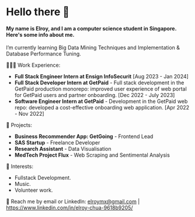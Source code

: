 # Hello there 👋 
#### My name is Elroy, and I am a computer science student in Singapore. Here's some info about me.
I’m currently learning Big Data Mining Techniques and Implementation & Database Performance Tuning.

👨🏻‍💻 Work Experience: <br>
- **Full Stack Engineer Intern at Ensign InfoSecurit** [Aug 2023 - Jan 2024]
- **Full Stack Developer Intern at GetPaid** - Full stack development in the GetPaid production monorepo: improved user experience of web portal for GetPaid users and partner onboarding. [Dec 2022 - July 2023]
- **Software Engineer Intern at GetPaid** - Development in the GetPaid web repo: developed a cost-effective onboarding web application. [Apr 2022 - Nov 2022]

🔭 Projects: 
- **Business Recommender App: GetGoing** - Frontend Lead
- **SAS Startup** - Freelance Developer
- **Research Assistant** - Data Visualisation
- **MedTech Project Flux** - Web Scraping and Sentimental Analysis

🌱 Interests:
- Fullstack Development.
- Music.
- Volunteer work.

💬 Reach me by email or LinkedIn: elroymx@gmail.com | https://www.linkedin.com/in/elroy-chua-9618b9205/
<!---
elroychua/elroychua is a ✨ special ✨ repository because its `README.md` (this file) appears on your GitHub profile.
You can click the Preview link to take a look at your changes.
- 🔭 I’m currently working on ...
- 👯 I’m looking to collaborate on ...
- 🤔 I’m looking for help with ...
- 💬 Ask me about ...
- 📫 How to reach me: ...
- 😄 Pronouns: ...
- ⚡ Fun fact: ...
--->
